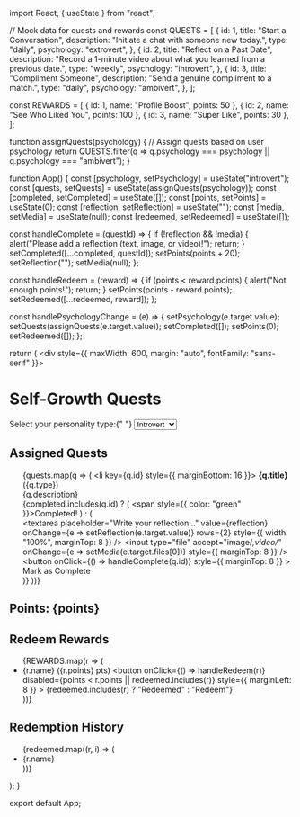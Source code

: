 import React, { useState } from "react";

// Mock data for quests and rewards
const QUESTS = [
  {
    id: 1,
    title: "Start a Conversation",
    description: "Initiate a chat with someone new today.",
    type: "daily",
    psychology: "extrovert",
  },
  {
    id: 2,
    title: "Reflect on a Past Date",
    description: "Record a 1-minute video about what you learned from a previous date.",
    type: "weekly",
    psychology: "introvert",
  },
  {
    id: 3,
    title: "Compliment Someone",
    description: "Send a genuine compliment to a match.",
    type: "daily",
    psychology: "ambivert",
  },
];

const REWARDS = [
  { id: 1, name: "Profile Boost", points: 50 },
  { id: 2, name: "See Who Liked You", points: 100 },
  { id: 3, name: "Super Like", points: 30 },
];

function assignQuests(psychology) {
  // Assign quests based on user psychology
  return QUESTS.filter(q => q.psychology === psychology || q.psychology === "ambivert");
}

function App() {
  const [psychology, setPsychology] = useState("introvert");
  const [quests, setQuests] = useState(assignQuests(psychology));
  const [completed, setCompleted] = useState([]);
  const [points, setPoints] = useState(0);
  const [reflection, setReflection] = useState("");
  const [media, setMedia] = useState(null);
  const [redeemed, setRedeemed] = useState([]);

  const handleComplete = (questId) => {
    if (!reflection && !media) {
      alert("Please add a reflection (text, image, or video)!");
      return;
    }
    setCompleted([...completed, questId]);
    setPoints(points + 20);
    setReflection("");
    setMedia(null);
  };

  const handleRedeem = (reward) => {
    if (points < reward.points) {
      alert("Not enough points!");
      return;
    }
    setPoints(points - reward.points);
    setRedeemed([...redeemed, reward]);
  };

  const handlePsychologyChange = (e) => {
    setPsychology(e.target.value);
    setQuests(assignQuests(e.target.value));
    setCompleted([]);
    setPoints(0);
    setRedeemed([]);
  };

  return (
    <div style={{ maxWidth: 600, margin: "auto", fontFamily: "sans-serif" }}>
      <h1>Self-Growth Quests</h1>
      <label>
        Select your personality type:{" "}
        <select value={psychology} onChange={handlePsychologyChange}>
          <option value="introvert">Introvert</option>
          <option value="extrovert">Extrovert</option>
          <option value="ambivert">Ambivert</option>
        </select>
      </label>
      <h2>Assigned Quests</h2>
      <ul>
        {quests.map(q => (
          <li key={q.id} style={{ marginBottom: 16 }}>
            <strong>{q.title}</strong> ({q.type})<br />
            {q.description}
            <br />
            {completed.includes(q.id) ? (
              <span style={{ color: "green" }}>Completed!</span>
            ) : (
              <div>
                <textarea
                  placeholder="Write your reflection..."
                  value={reflection}
                  onChange={e => setReflection(e.target.value)}
                  rows={2}
                  style={{ width: "100%", marginTop: 8 }}
                />
                <input
                  type="file"
                  accept="image/*,video/*"
                  onChange={e => setMedia(e.target.files[0])}
                  style={{ marginTop: 8 }}
                />
                <button
                  onClick={() => handleComplete(q.id)}
                  style={{ marginTop: 8 }}
                >
                  Mark as Complete
                </button>
              </div>
            )}
          </li>
        ))}
      </ul>
      <h2>Points: {points}</h2>
      <h2>Redeem Rewards</h2>
      <ul>
        {REWARDS.map(r => (
          <li key={r.id}>
            {r.name} ({r.points} pts)
            <button
              onClick={() => handleRedeem(r)}
              disabled={points < r.points || redeemed.includes(r)}
              style={{ marginLeft: 8 }}
            >
              {redeemed.includes(r) ? "Redeemed" : "Redeem"}
            </button>
          </li>
        ))}
      </ul>
      <h2>Redemption History</h2>
      <ul>
        {redeemed.map((r, i) => (
          <li key={i}>{r.name}</li>
        ))}
      </ul>
    </div>
  );
}

export default App;
